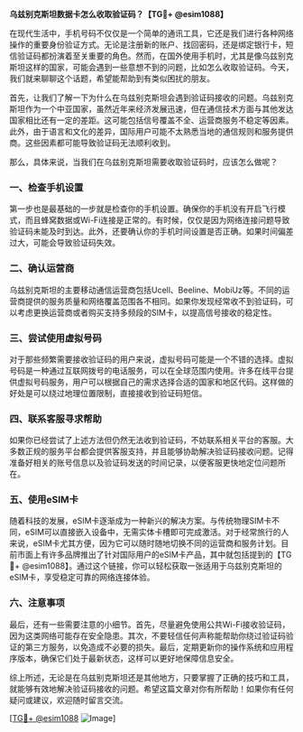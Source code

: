 **乌兹别克斯坦数据卡怎么收取验证码？【TG💪+ @esim1088】**

在现代生活中，手机号码不仅仅是一个简单的通讯工具，它还是我们进行各种网络操作的重要身份验证方式。无论是注册新的账户、找回密码，还是绑定银行卡，短信验证码都扮演着至关重要的角色。然而，在国外使用手机时，尤其是像乌兹别克斯坦这样的国家，可能会遇到一些意想不到的问题，比如怎么收取验证码。今天，我们就来聊聊这个话题，希望能帮助到有类似困扰的朋友。

首先，让我们了解一下为什么在乌兹别克斯坦会遇到验证码接收的问题。乌兹别克斯坦作为一个中亚国家，虽然近年来经济发展迅速，但在通信技术方面与其他发达国家相比还有一定的差距。这可能包括信号覆盖不全、运营商服务不稳定等因素。此外，由于语言和文化的差异，国际用户可能不太熟悉当地的通信规则和服务提供商。这些因素都可能导致验证码无法顺利收到。

那么，具体来说，当我们在乌兹别克斯坦需要收取验证码时，应该怎么做呢？

### **一、检查手机设置**

第一步也是最基础的一步就是检查你的手机设置。确保你的手机没有开启飞行模式，而且蜂窝数据或Wi-Fi连接是正常的。有时候，仅仅是因为网络连接问题导致验证码未能及时到达。此外，还要确认你的手机时间设置是否正确。如果时间偏差过大，可能会导致验证码失效。

### **二、确认运营商**

乌兹别克斯坦的主要移动通信运营商包括Ucell、Beeline、MobiUz等。不同的运营商提供的服务质量和网络覆盖范围各不相同。如果你发现经常收不到验证码，可以考虑更换运营商或者购买支持多频段的SIM卡，以提高信号接收的稳定性。

### **三、尝试使用虚拟号码**

对于那些频繁需要接收验证码的用户来说，虚拟号码可能是一个不错的选择。虚拟号码是一种通过互联网拨号的电话服务，可以在全球范围内使用。许多在线平台提供虚拟号码服务，用户可以根据自己的需求选择合适的国家和地区代码。这样做的好处是可以绕过地理位置限制，直接接收到验证码短信。

### **四、联系客服寻求帮助**

如果你已经尝试了上述方法但仍然无法收到验证码，不妨联系相关平台的客服。大多数正规的服务平台都会提供客服支持，并且能够协助解决验证码接收问题。记得准备好相关的账号信息以及验证码发送的时间记录，以便客服更快地定位问题所在。

### **五、使用eSIM卡**

随着科技的发展，eSIM卡逐渐成为一种新兴的解决方案。与传统物理SIM卡不同，eSIM可以直接嵌入设备中，无需实体卡槽即可完成激活。对于经常旅行的人来说，eSIM卡尤其方便，因为它可以随时随地切换不同的运营商和服务计划。目前市面上有许多品牌推出了针对国际用户的eSIM卡产品，其中就包括提到的【TG💪+ @esim1088】。通过这个链接，你可以轻松获取一张适用于乌兹别克斯坦的eSIM卡，享受稳定可靠的网络连接体验。

### **六、注意事项**

最后，还有一些需要注意的小细节。首先，尽量避免使用公共Wi-Fi接收验证码，因为这类网络可能存在安全隐患。其次，不要轻信任何声称能帮助你绕过验证码验证的第三方服务，以免造成不必要的损失。最后，定期更新你的操作系统和应用程序版本，确保它们处于最新状态，这样可以更好地保障信息安全。

综上所述，无论是在乌兹别克斯坦还是其他地方，只要掌握了正确的技巧和工具，就能够有效地解决验证码接收的问题。希望这篇文章对你有所帮助！如果你有任何疑问或建议，欢迎随时留言交流。

[[TG💪+ @esim1088](https://t.me/s/esim1088) ![Image](https://i.postimg.cc/4NQfJmqS/Snipaste-2025-05-13-00-14-12.png)]